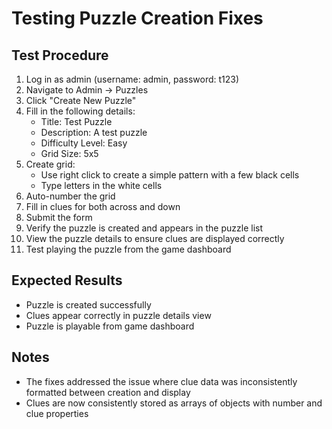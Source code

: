 # Testing Puzzle Creation Fixes

## Test Procedure

1. Log in as admin (username: admin, password: t123)
2. Navigate to Admin -> Puzzles 
3. Click "Create New Puzzle"
4. Fill in the following details:
   - Title: Test Puzzle
   - Description: A test puzzle
   - Difficulty Level: Easy
   - Grid Size: 5x5
5. Create grid:
   - Use right click to create a simple pattern with a few black cells
   - Type letters in the white cells
6. Auto-number the grid
7. Fill in clues for both across and down
8. Submit the form
9. Verify the puzzle is created and appears in the puzzle list
10. View the puzzle details to ensure clues are displayed correctly
11. Test playing the puzzle from the game dashboard

## Expected Results
- Puzzle is created successfully
- Clues appear correctly in puzzle details view
- Puzzle is playable from game dashboard

## Notes
- The fixes addressed the issue where clue data was inconsistently formatted between creation and display
- Clues are now consistently stored as arrays of objects with number and clue properties
